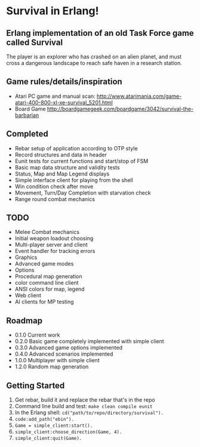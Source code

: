 # Survival in Erlang!
## Erlang implementation of an old Task Force game called Survival

The player is an explorer who has crashed on an alien planet, and must
cross a dangerous landscape to reach safe haven in a research station.

## Game rules/details/inspiration
 * Atari PC game and manual scan: http://www.atarimania.com/game-atari-400-800-xl-xe-survival_5201.html
 * Board Game http://boardgamegeek.com/boardgame/3042/survival-the-barbarian

## Completed
 * Rebar setup of application according to OTP style
 * Record structures and data in header
 * Eunit tests for current functions and start/stop of FSM
 * Basic map data structure and validity tests
 * Status, Map and Map Legend displays
 * Simple interface client for playing from the shell
 * Win condition check after move
 * Movement, Turn/Day Completion with starvation check
 * Range round combat mechanics
 
## TODO
 * Melee Combat mechanics
 * Initial weapon loadout choosing
 * Multi-player server and client
 * Event handler for tracking errors
 * Graphics
 * Advanced game modes
 * Options
 * Procedural map generation
 * color command line client
 * ANSI colors for map, legend
 * Web client
 * AI clients for MP testing
 
## Roadmap
 * 0.1.0 Current work
 * 0.2.0 Basic game completely implemented with simple client
 * 0.3.0 Advanced game options implemented
 * 0.4.0 Advanced scenarios implemented
 * 1.0.0 Multiplayer with simple client
 * 1.2.0 Random map generation
 
## Getting Started
 1. Get rebar, build it and replace the rebar that's in the repo
 2. Command line build and test: `make clean compile eunit`
 3. In the Erlang shell: `cd("path/to/repo/directory/survival").` 
 3. `code:add_path("ebin").`
 4. `Game = simple_client:start().`
 5. `simple_client:choose_direction(Game, 4).`
 6. `simple_client:quit(Game).` 
 
